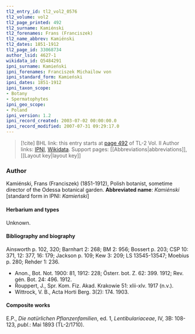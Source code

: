 ```yaml
---
tl2_entry_id: tl2_vol2_0576
tl2_volume: vol2
tl2_page_printed: 492
tl2_surname: Kamiénski
tl2_forenames: Frans (Franciszek)
tl2_name_abbrev: Kamiénski
tl2_dates: 1851-1912
tl2_page_id: 33068734
author_lsid: 4627-1
wikidata_id: Q5484291
ipni_surname: Kamieński
ipni_forenames: Franciszek Michailow von
ipni_standard_form: Kamieński
ipni_dates: 1851-1912
ipni_taxon_scope: 
- Botany
- Spermatophytes
ipni_geo_scope: 
- Poland
ipni_version: 1.2
ipni_record_created: 2003-07-02 00:00:00.0
ipni_record_modified: 2007-07-31 09:29:17.0
---
```


> [!cite] BHL link: this entry starts at [page 492](https://www.biodiversitylibrary.org/page/33068734) of TL-2 Vol. II
> Author links: [IPNI](https://www.ipni.org/a/4627-1), [Wikidata](https://www.wikidata.org/wiki/Q5484291). Support pages: [[Abbreviations|abbreviations]], [[Layout key|layout key]]

### Author

Kamiénski, Frans (Franciszek) (1851-1912), Polish botanist, sometime director of the Odessa botanical garden. 
**Abbreviated name**: *Kamiénski* \[standard form in IPNI: *Kamieński*\]

#### Herbarium and types

Unknown.

#### Bibliography and biography

Ainsworth p. 102, 320; Barnhart 2: 268; BM 2: 956; Bossert p. 203; CSP 10: 371, 12: 377, 16: 179; Jackson p. 109; Kew 3: 209; LS 13545-13547; Moebius p. 280; Rehder 1: 236.
- Anon., Bot. Not. 1900: 81, 1912: 228; Österr. bot. Z. 62: 399. 1912; Rev. gén. Bot. 24: 496. 1912.
- Rouppert, J., Spr. Kom. Fiz. Akad. Krakowie 51: xlii-xlv. 1917 (n.v.).
- Wittrock, V. B., Acta Horti Berg. 3(2): 174. 1903.

#### Composite works

E.P., *Die natürlichen Pflanzenfamilien*, ed. 1, *Lentibulariaceae*, IV, 3B: 108-123, *publ*.: Mai 1893 (TL-2/1710).

